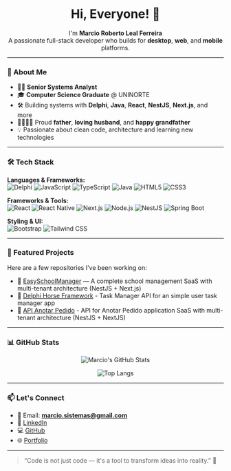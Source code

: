 <h1 align="center">Hi, Everyone! 👋</h1>

<p align="center">
  I'm <strong>Marcio Roberto Leal Ferreira</strong><br/>
  A passionate full-stack developer who builds for <strong>desktop</strong>, <strong>web</strong>, and <strong>mobile</strong> platforms.
</p>

---

### 💼 About Me

- 👨‍💻 **Senior Systems Analyst**
- 🎓 **Computer Science Graduate** @ UNINORTE
- 🛠️ Building systems with **Delphi**, **Java**, **React**, **NestJS**, **Next.js**, and more
- 👨‍👩‍👧‍👦 Proud **father**, **loving husband**, and **happy grandfather**
- 💡 Passionate about clean code, architecture and learning new technologies

---

### 🛠️ Tech Stack

**Languages & Frameworks:**  
![Delphi](https://img.shields.io/badge/Delphi-EF2D56?style=flat&logo=delphi&logoColor=white)
![JavaScript](https://img.shields.io/badge/JavaScript-F7DF1E?style=flat&logo=javascript&logoColor=black)
![TypeScript](https://img.shields.io/badge/TypeScript-3178C6?style=flat&logo=typescript&logoColor=white)
![Java](https://img.shields.io/badge/Java-ED8B00?style=flat&logo=java&logoColor=white)
![HTML5](https://img.shields.io/badge/HTML5-E34F26?style=flat&logo=html5&logoColor=white)
![CSS3](https://img.shields.io/badge/CSS3-1572B6?style=flat&logo=css3&logoColor=white)

**Frameworks & Tools:**  
![React](https://img.shields.io/badge/React-61DAFB?style=flat&logo=react&logoColor=black)
![React Native](https://img.shields.io/badge/React_Native-20232A?style=flat&logo=react&logoColor=61DAFB)
![Next.js](https://img.shields.io/badge/Next.js-000000?style=flat&logo=next.js&logoColor=white)
![Node.js](https://img.shields.io/badge/Node.js-339933?style=flat&logo=node.js&logoColor=white)
![NestJS](https://img.shields.io/badge/NestJS-E0234E?style=flat&logo=nestjs&logoColor=white)
![Spring Boot](https://img.shields.io/badge/Spring_Boot-6DB33F?style=flat&logo=spring-boot&logoColor=white)

**Styling & UI:**  
![Bootstrap](https://img.shields.io/badge/Bootstrap-563D7C?style=flat&logo=bootstrap&logoColor=white)
![Tailwind CSS](https://img.shields.io/badge/Tailwind_CSS-38B2AC?style=flat&logo=tailwind-css&logoColor=white)

---

### 🚀 Featured Projects

Here are a few repositories I've been working on:

- 🔹 [EasySchoolManager](https://github.com/marcioferreiradev/easyschoolmanager) — A complete school management SaaS with multi-tenant architecture (NestJS + Next.js)
- 🔹 [Delphi Horse Framework](https://github.com/HashLoad/horse.git) - Task Manager API for an simple user task manager app
- 🔹 [API Anotar Pedido](https://github.com/marcinhoferreira/anotar-pedido-backend.git) - API for Anotar Pedido application SaaS with multi-tenant architecture (NestJS + NextJS)

---

### 📊 GitHub Stats

<div align="center">

![Marcio's GitHub Stats](https://github-readme-stats.vercel.app/api?username=marcinhoferreira&show_icons=true&theme=radical)

![Top Langs](https://github-readme-stats.vercel.app/api/top-langs/?username=marcinhoferreira&layout=compact&theme=radical)

</div>

---

### 📫 Let's Connect

- 📧 Email: **marcio.sistemas@gmail.com**
- 💼 [LinkedIn](https://www.linkedin.com/in/marcinhoferreira/)
- 💻 [GitHub](https://github.com/marcinhoferreira)
- 🌐 [Portfolio](https://marcinhoferreira.dev.br)

---

> “Code is not just code — it's a tool to transform ideas into reality.” 🚀
